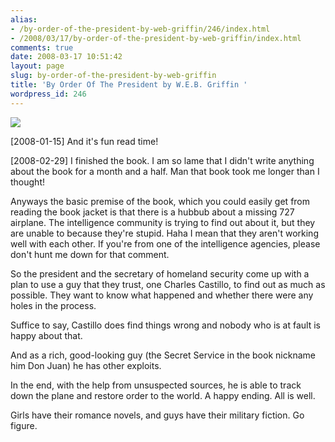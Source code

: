 ```yaml
---
alias:
- /by-order-of-the-president-by-web-griffin/246/index.html
- /2008/03/17/by-order-of-the-president-by-web-griffin/index.html
comments: true
date: 2008-03-17 10:51:42
layout: page
slug: by-order-of-the-president-by-web-griffin
title: 'By Order Of The President by W.E.B. Griffin '
wordpress_id: 246
---
```


[![](http://ecx.images-amazon.com/images/I/21TTA49C2EL._AA_SL110_.jpg)](http://www.amazon.com/gp/product/B000F5FR30?ie=UTF8&tag=gtww-20&linkCode=as2&camp=1789&creative=9325&creativeASIN=B000F5FR30)


[2008-01-15]
And it's fun read time!

[2008-02-29]
I finished the book.  I am so lame that I didn't write anything about the book for a month and a half.  Man that book took me longer than I thought!

Anyways the basic premise of the book, which you could easily get from reading the book jacket is that there is a hubbub about a missing 727 airplane.  The intelligence community is trying to find out about it, but they are unable to because they're stupid.  Haha I mean that they aren't working well with each other.  If you're from one of the intelligence agencies, please don't hunt me down for that comment.

So the president and the secretary of homeland security come up with a plan to use a guy that they trust, one Charles Castillo, to find out as much as possible.  They want to know what happened and whether there were any holes in the process.

Suffice to say, Castillo does find things wrong and nobody who is at fault is happy about that.

And as a rich, good-looking guy (the Secret Service in the book nickname him Don Juan) he has other exploits.

In the end, with the help from unsuspected sources, he is able to track down the plane and restore order to the world.  A happy ending.  All is well.

Girls have their romance novels, and guys have their military fiction.  Go figure.
